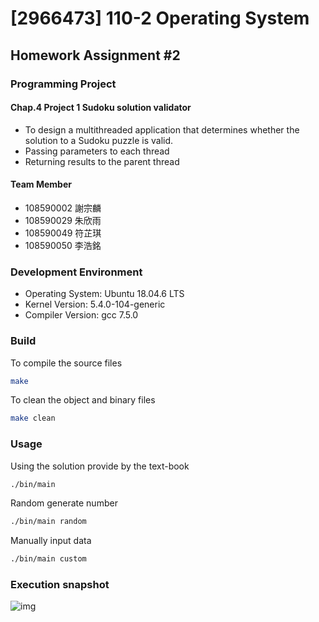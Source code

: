 # [2966473] 110-2 Operating System

## Homework Assignment #2

### Programming Project

#### Chap.4 Project 1 Sudoku solution validator

- To design a multithreaded application that determines whether the solution to a Sudoku puzzle is valid.  
- Passing parameters to each thread  
- Returning results to the parent thread

#### Team Member

- 108590002 謝宗麟
- 108590029 朱欣雨
- 108590049 符芷琪
- 108590050 李浩銘

### Development Environment

- Operating System: Ubuntu 18.04.6 LTS
- Kernel Version: 5.4.0-104-generic
- Compiler Version: gcc 7.5.0

### Build

To compile the source files

```bash
make
```

To clean the object and binary files

```bash
make clean
```

### Usage

Using the solution provide by the text-book

```bash
./bin/main
```

Random generate number

```bash
./bin/main random
```

Manually input data

```bash
./bin/main custom
```

### Execution snapshot

![img](./doc/execute.png)
